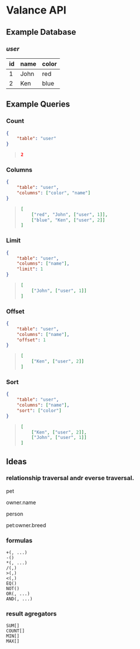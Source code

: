 # Valance API

## Example Database

### *user*

| id | name | color |
| -- | ---- | ----- |
| 1  | John | red   |
| 2  | Ken  | blue  |

## Example Queries

### Count

```json
{
    "table": "user"
}
```
> ```json
> 2
> ```

### Columns

```json
{
    "table": "user",
    "columns": ["color", "name"]
}
```
> ```json
> [
>     ["red", "John", ["user", 1]],
>     ["blue", "Ken", ["user", 2]]
> ]
> ```

### Limit

```json
{
    "table": "user",
    "columns": ["name"],
    "limit": 1
}
```
> ```json
> [
>     ["John", ["user", 1]]
> ]
> ```

### Offset

```json
{
    "table": "user",
    "columns": ["name"],
    "offset": 1
}
```
> ```json
> [
>     ["Ken", ["user", 2]]
> ]
> ```

### Sort

```json
{
    "table": "user",
    "columns": ["name"],
    "sort": ["color"]
}
```
> ```json
> [
>     ["Ken", ["user", 2]],
>     ["John", ["user", 1]]
> ]
> ```

## Ideas

### relationship traversal andr everse traversal.
pet

owner.name

person

pet:owner.breed

### formulas

```
+(, ...)
-()
*(, ...)
/(,)
>(,)
<(,)
EQ()
NOT()
OR(, ...)
AND(, ...)
```

### result agregators

```
SUM[]
COUNT[]
MIN[]
MAX[]
```
